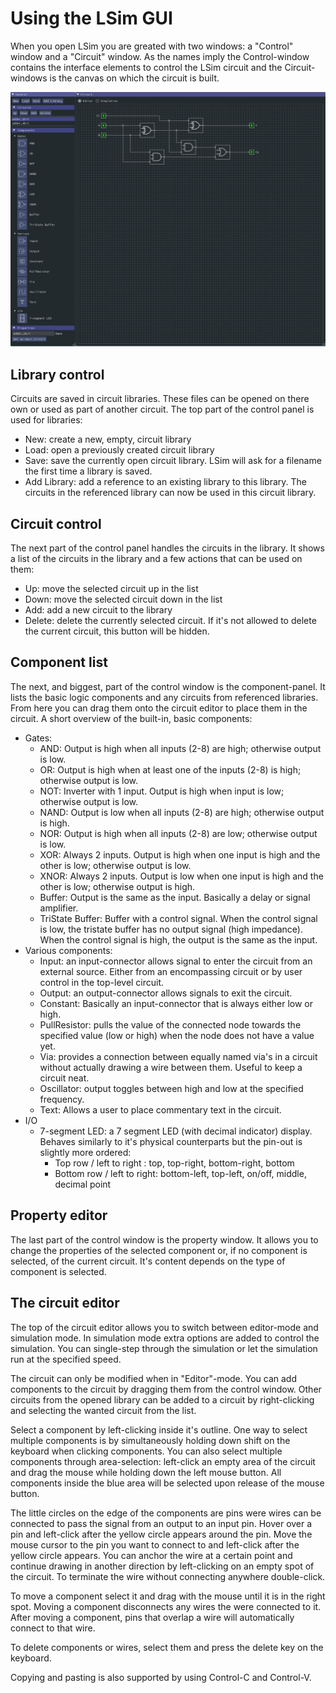 # Using the LSim GUI

When you open LSim you are greated with two windows: a "Control" window and a "Circuit" window. As the names imply the Control-window contains the interface elements to control the LSim circuit and the Circuit-windows is the canvas on which the circuit is built.

![LSim UI](lsim_main.png)

## Library control

Circuits are saved in circuit libraries. These files can be opened on there own or used as part of another circuit. The top part of the control panel is used for libraries:

- New: create a new, empty, circuit library
- Load: open a previously created circuit library
- Save: save the currently open circuit library. LSim will ask for a filename the first time a library is saved.
- Add Library: add a reference to an existing library to this library. The circuits in the referenced library can now be used in this circuit library.

## Circuit control

The next part of the control panel handles the circuits in the library. It shows a list of the circuits in the library and a few actions that can be used on them:

- Up: move the selected circuit up in the list
- Down: move the selected circuit down in the list
- Add: add a new circuit to the library
- Delete: delete the currently selected circuit. If it's not allowed to delete the current circuit, this button will be hidden.

## Component list

The next, and biggest, part of the control window is the component-panel. It lists the basic logic components and any circuits from referenced libraries. From here you can drag them onto the circuit editor to place them in the circuit. A short overview of the built-in, basic components:

* Gates:
  * AND: Output is high when all inputs (2-8) are high; otherwise output is low.
  * OR: Output is high when at least one of the inputs (2-8) is high; otherwise output is low.
  * NOT: Inverter with 1 input. Output is high when input is low; otherwise output is low.
  * NAND: Output is low when all inputs (2-8) are high; otherwise output is high.
  * NOR: Output is high when all inputs (2-8) are low; otherwise output is low.
  * XOR: Always 2 inputs. Output is high when one input is high and the other is low; otherwise output is low.
  * XNOR: Always 2 inputs. Output is low when one input is high and the other is low; otherwise output is high.
  * Buffer: Output is the same as the input. Basically a delay or signal amplifier.
  * TriState Buffer: Buffer with a control signal. When the control signal is low, the tristate buffer has no output signal (high impedance). When the control signal is high, the output is the same as the input.
* Various components:
  * Input: an input-connector allows signal to enter the circuit from an external source. Either from an encompassing circuit or by user control in the top-level circuit.
  * Output: an output-connector allows signals to exit the circuit.
  * Constant: Basically an input-connector that is always either low or high.
  * PullResistor: pulls the value of the connected node towards the specified value (low or high) when the node does not have a value yet.
  * Via: provides a connection between equally named via's in a circuit without actually drawing a wire between them. Useful to keep a circuit neat.
  * Oscillator: output toggles between high and low at the specified frequency.
  * Text: Allows a user to place commentary text in the circuit.
* I/O
  * 7-segment LED: a 7 segment LED (with decimal indicator) display. Behaves similarly to it's physical counterparts but the pin-out is slightly more ordered:
    *  Top row / left to right : top, top-right, bottom-right, bottom
    * Bottom row / left to right: bottom-left, top-left, on/off, middle, decimal point

## Property editor

The last part of the control window is the property window. It allows you to change the properties of the selected component or, if no component is selected, of the current circuit. It's content depends on the type of component is selected.

## The circuit editor

The top of the circuit editor allows you to switch between editor-mode and simulation mode. In simulation mode extra options are added to control the simulation. You can single-step through the simulation or let the simulation run at the specified speed.

The circuit can only be modified when in "Editor"-mode. You can add components to the circuit by dragging them from the control window. Other circuits from the opened library can be added to a circuit by right-clicking and selecting the wanted circuit from the list.

Select a component by left-clicking inside it's outline. One way to select multiple components is by simultaneously holding down shift on the keyboard when clicking components. You can also select multiple components through area-selection: left-click an empty area of the circuit and drag the mouse while holding down the left mouse button. All components inside the blue area will be selected upon release of the mouse button.

The little circles on the edge of the components are pins were wires can be connected to pass the signal from an output to an input pin. Hover over a pin and left-click after the yellow circle appears around the pin. Move the mouse cursor to the pin you want to connect to and left-click after the yellow circle appears. You can anchor the wire at a certain point and continue drawing in another direction by left-clicking on an empty spot of the circuit. To terminate the wire without connecting anywhere double-click.

To move a component select it and drag with the mouse until it is in the right spot. Moving a component disconnects any wires the were connected to it. After moving a component, pins that overlap a wire will automatically connect to that wire.

To delete components or wires, select them and press the delete key on the keyboard.

Copying and pasting is also supported by using Control-C and Control-V.